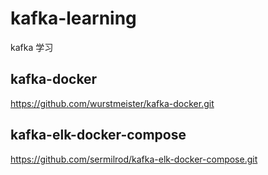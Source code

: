 # kafka-learning

kafka 学习

## kafka-docker

https://github.com/wurstmeister/kafka-docker.git

## kafka-elk-docker-compose

https://github.com/sermilrod/kafka-elk-docker-compose.git